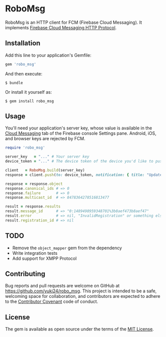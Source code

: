 # RoboMsg

RoboMsg is an HTTP client for FCM (Firebase Cloud Messaging). It implements [Firebase Cloud Messaging HTTP Protocol](https://firebase.google.com/docs/cloud-messaging/http-server-ref).

## Installation

Add this line to your application's Gemfile:

```ruby
gem 'robo_msg'
```

And then execute:

    $ bundle

Or install it yourself as:

    $ gem install robo_msg

## Usage

You'll need your application's server key, whose value is available in the [Cloud Messaging](https://console.firebase.google.com/project/_/settings/cloudmessaging) tab of the Firebase console Settings pane. Android, iOS, and browser keys are rejected by FCM.

```ruby
require 'robo_msg'

server_key   = "..." # Your server key
device_token = "..." # The device token of the device you'd like to push a message to

client   = RoboMsg.build(server_key)
response = client.push(to: device_token, notification: { title: "Update", body: "Your weekly summary is ready" }, data: { extra: "data" })

response = response.object
response.canonical_ids # => 0
response.failure       # => 0
response.multicast_id  # => 8478364278516813477

result = response.results
result.message_id      # => "0:1489498959348701%3b8aef473b8aef47"
result.error           # => nil, "InvalidRegistration" or something else
result.registration_id # => nil
```

## TODO

 * Remove the `object_mapper` gem from the dependency
 * Write integration tests
 * Add support for XMPP Protocol

## Contributing

Bug reports and pull requests are welcome on GitHub at https://github.com/yuki24/robo_msg. This project is intended to be a safe, welcoming space for collaboration, and contributors are expected to adhere to the [Contributor Covenant](http://contributor-covenant.org) code of conduct.

## License

The gem is available as open source under the terms of the [MIT License](http://opensource.org/licenses/MIT).
